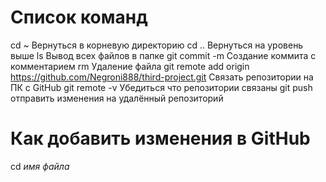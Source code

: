 # Список команд

cd ~ Вернуться в корневую директорию
cd .. Вернуться на уровень выше
ls Вывод всех файлов в папке
git commit -m Создание коммита с комментарием
rm Удаление файла
git remote add origin https://github.com/Negroni888/third-project.git Связать репозитории на ПК с GitHub
git remote -v Убедиться что репозитории связаны
git push отправить изменения на удалённый репозиторий

# Как добавить изменения в GitHub
cd *имя файла*
